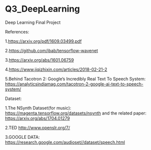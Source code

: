 # Q3_DeepLearning
Deep Learning Final Project

References: 

1.https://arxiv.org/pdf/1609.03499.pdf

2.https://github.com/ibab/tensorflow-wavenet

3.https://arxiv.org/abs/1601.06759

4.https://www.jiqizhixin.com/articles/2018-02-21-2

5.Behind Tacotron 2: Google’s Incredibly Real Text To Speech System: https://analyticsindiamag.com/tacotron-2-google-ai-text-to-speech-system/

Dataset:

1.The NSynth Dataset(for music): https://magenta.tensorflow.org/datasets/nsynth and the related paper: https://arxiv.org/abs/1704.01279

2.TED http://www.openslr.org/7/

3.GOOGLE DATA: https://research.google.com/audioset//dataset/speech.html

